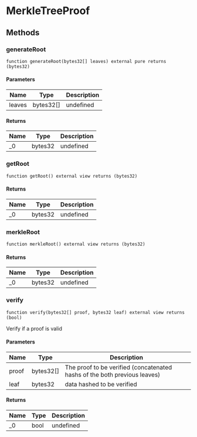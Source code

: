 # MerkleTreeProof









## Methods

### generateRoot

```solidity
function generateRoot(bytes32[] leaves) external pure returns (bytes32)
```





#### Parameters

| Name | Type | Description |
|---|---|---|
| leaves | bytes32[] | undefined |

#### Returns

| Name | Type | Description |
|---|---|---|
| _0 | bytes32 | undefined |

### getRoot

```solidity
function getRoot() external view returns (bytes32)
```






#### Returns

| Name | Type | Description |
|---|---|---|
| _0 | bytes32 | undefined |

### merkleRoot

```solidity
function merkleRoot() external view returns (bytes32)
```






#### Returns

| Name | Type | Description |
|---|---|---|
| _0 | bytes32 | undefined |

### verify

```solidity
function verify(bytes32[] proof, bytes32 leaf) external view returns (bool)
```

Verify if a proof is valid



#### Parameters

| Name | Type | Description |
|---|---|---|
| proof | bytes32[] | The proof to be verified (concatenated hashs of the both previous leaves) |
| leaf | bytes32 | data hashed to be verified |

#### Returns

| Name | Type | Description |
|---|---|---|
| _0 | bool | undefined |




